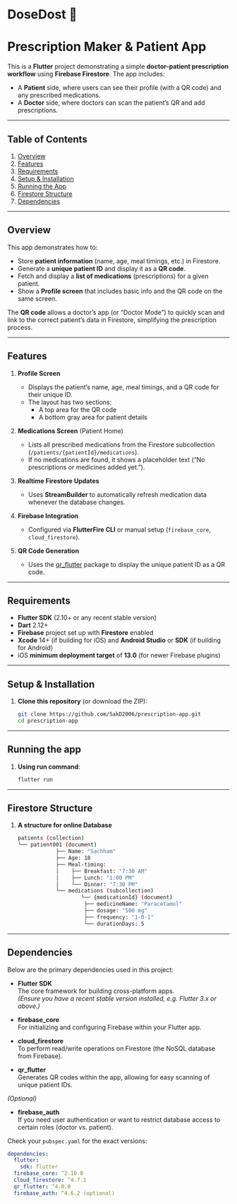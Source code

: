 # DoseDost 💊
# Prescription Maker & Patient App


This is a **Flutter** project demonstrating a simple **doctor-patient prescription workflow** using **Firebase Firestore**. The app includes:

- A **Patient** side, where users can see their profile (with a QR code) and any prescribed medications.
- A **Doctor** side, where doctors can scan the patient’s QR and add prescriptions.

---

## Table of Contents
1. [Overview](#overview)  
2. [Features](#features)
3. [Requirements](#requirements)  
4. [Setup & Installation](#setup--installation)  
5. [Running the App](#running-the-app)  
6. [Firestore Structure](#firestore-structure)  
7. [Dependencies](#dependencies)

---

## Overview

This app demonstrates how to:
- Store **patient information** (name, age, meal timings, etc.) in Firestore.
- Generate a **unique patient ID** and display it as a **QR code**.
- Fetch and display a **list of medications** (prescriptions) for a given patient.
- Show a **Profile screen** that includes basic info and the QR code on the same screen.

The **QR code** allows a doctor’s app (or “Doctor Mode”) to quickly scan and link to the correct patient’s data in Firestore, simplifying the prescription process.

---

## Features

1. **Profile Screen**  
   - Displays the patient’s name, age, meal timings, and a QR code for their unique ID.  
   - The layout has two sections:  
     - A top area for the QR code  
     - A bottom gray area for patient details  

2. **Medications Screen** (Patient Home)  
   - Lists all prescribed medications from the Firestore subcollection (`/patients/{patientId}/medications`).  
   - If no medications are found, it shows a placeholder text (“No prescriptions or medicines added yet.”).  

3. **Realtime Firestore Updates**  
   - Uses **StreamBuilder** to automatically refresh medication data whenever the database changes.  

4. **Firebase Integration**  
   - Configured via **FlutterFire CLI** or manual setup (`firebase_core`, `cloud_firestore`).  

5. **QR Code Generation**  
   - Uses the [qr_flutter](https://pub.dev/packages/qr_flutter) package to display the unique patient ID as a QR code.

---

## Requirements

- **Flutter SDK** (2.10+ or any recent stable version)
- **Dart** 2.12+
- **Firebase** project set up with **Firestore** enabled
- **Xcode** 14+ (if building for iOS) and **Android Studio** or **SDK** (if building for Android)
- iOS **minimum deployment target** of **13.0** (for newer Firebase plugins)

---

## Setup & Installation

1. **Clone this repository** (or download the ZIP):
   ```bash
   git clone https://github.com/SakD2006/prescription-app.git
   cd prescription-app

---

## Running the app
1. **Using run command**:
   ```bash
   flutter run

---

## Firestore Structure
1. **A structure for online Database**
    ```bash
    patients (collection)
    └── patient001 (document)
                ├── Name: "Sachham"
                ├── Age: 18
                ├── Meal-timing:
                │    ├── Breakfast: "7:30 AM"
                │    ├── Lunch: "1:00 PM"
                │    └── Dinner: "7:30 PM"
                └── medications (subcollection)
                        └── {medicationId} (document)
                         ├── medicineName: "Paracetamol"
                         ├── dosage: "500 mg"
                         ├── frequency: "1-0-1"
                         └── durationDays: 5


---

## Dependencies

Below are the primary dependencies used in this project:

- **Flutter SDK**  
  The core framework for building cross-platform apps.  
  *(Ensure you have a recent stable version installed, e.g. Flutter 3.x or above.)*

- **firebase_core**  
  For initializing and configuring Firebase within your Flutter app.

- **cloud_firestore**  
  To perform read/write operations on Firestore (the NoSQL database from Firebase).

- **qr_flutter**  
  Generates QR codes within the app, allowing for easy scanning of unique patient IDs.

*(Optional)*

- **firebase_auth**  
  If you need user authentication or want to restrict database access to certain roles (doctor vs. patient).

Check your `pubspec.yaml` for the exact versions:
```yaml
dependencies:
  flutter:
    sdk: flutter
  firebase_core: ^2.10.0
  cloud_firestore: ^4.7.1
  qr_flutter: ^4.0.0
  firebase_auth: ^4.6.2 (optional)